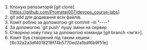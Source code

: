 1. Клоную репозиторій [git clone] [https://github.com/Prometej007/devops_course-labs]
2. git add для додавання всіх файлів. 
3. Коміт роблю за допомогою git commit -m "----"
4. За допомогою 'git push' пушу зміни на сервер
5. Створюю нову гілку за допомогою команди [git branch <ім'я>]. 
6. Коміт був створений під таким хешем :  [6c32a2a3df4018218f74b5770ed2a1bdf6b9f51e]
